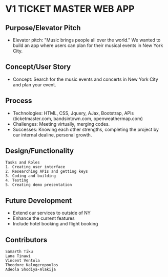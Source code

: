 # V1 TICKET MASTER WEB APP

## Purpose/Elevator Pitch

* Elevator pitch: "Music brings people all over the world." We wanted to build an app where users can plan for their musical events in New York City. 

## Concept/User Story

* Concept: Search for the music events and concerts in New York City and plan your event.

## Process

* Technologies: HTML, CSS, Jquery, AJax, Bootstrap, APIs (ticketmaster.com, bandsintown.com, openweathermap.com)
* Challenges: Meeting virtually, merging codes.
* Successes: Knowing each other strengths, completing the project by our internal dealine, personal growth.

## Design/Functionality

```
Tasks and Roles
1. Creating user interface
2. Researching APIs and getting keys
3. Coding and building
4. Testing
5. Creating demo presentation

```

## Future Development

* Extend our services to outside of NY
* Enhance the current features
* Include hotel booking and flight booking

## Contributors

```
Samarth Tiku
Lana Tinawi
Vincent Ventola
Theodore Kalogeropoulos
Adeola Shodiya-Alakija

```